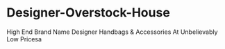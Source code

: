 # Designer-Overstock-House
High End Brand Name Designer Handbags &amp; Accessories At Unbelievably Low Pricesa 
